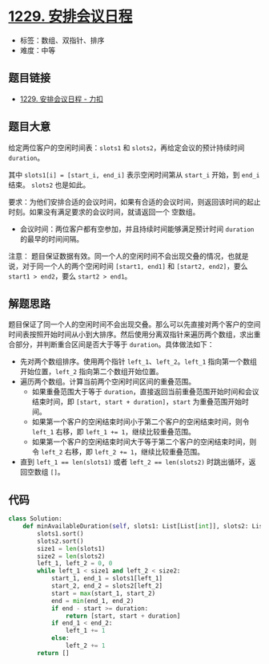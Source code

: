 # [1229. 安排会议日程](https://leetcode.cn/problems/meeting-scheduler/)

- 标签：数组、双指针、排序
- 难度：中等

## 题目链接

- [1229. 安排会议日程 - 力扣](https://leetcode.cn/problems/meeting-scheduler/)

## 题目大意

给定两位客户的空闲时间表：`slots1` 和 `slots2`，再给定会议的预计持续时间 `duration`。

其中 `slots1[i] = [start_i, end_i]` 表示空闲时间第从 `start_i` 开始，到 `end_i` 结束。 `slots2` 也是如此。

要求：为他们安排合适的会议时间，如果有合适的会议时间，则返回该时间的起止时刻。如果没有满足要求的会议时间，就请返回一个 空数组。

- 会议时间：两位客户都有空参加，并且持续时间能够满足预计时间 `duration` 的最早的时间间隔。

注意： 题目保证数据有效。同一个人的空闲时间不会出现交叠的情况，也就是说，对于同一个人的两个空闲时间 `[start1, end1]` 和 `[start2, end2]`，要么 `start1 > end2`，要么 `start2 > end1`。

## 解题思路

题目保证了同一个人的空闲时间不会出现交叠。那么可以先直接对两个客户的空间时间表按照开始时间从小到大排序。然后使用分离双指针来遍历两个数组，求出重合部分，并判断重合区间是否大于等于 `duration`。具体做法如下：

- 先对两个数组排序。使用两个指针 `left_1`、`left_2`。`left_1` 指向第一个数组开始位置，`left_2` 指向第二个数组开始位置。
- 遍历两个数组。计算当前两个空闲时间区间的重叠范围。
  - 如果重叠范围大于等于 `duration`，直接返回当前重叠范围开始时间和会议结束时间，即 `[start, start + duration]`，`start` 为重叠范围开始时间。
  - 如果第一个客户的空闲结束时间小于第二个客户的空闲结束时间，则令 `left_1` 右移，即 `left_1 += 1`，继续比较重叠范围。
  - 如果第一个客户的空闲结束时间大于等于第二个客户的空闲结束时间，则令 `left_2` 右移，即 `left_2 += 1`，继续比较重叠范围。
- 直到 `left_1 == len(slots1)` 或者 `left_2 == len(slots2)` 时跳出循环，返回空数组 `[]`。

## 代码

```python
class Solution:
    def minAvailableDuration(self, slots1: List[List[int]], slots2: List[List[int]], duration: int) -> List[int]:
        slots1.sort()
        slots2.sort()
        size1 = len(slots1)
        size2 = len(slots2)
        left_1, left_2 = 0, 0
        while left_1 < size1 and left_2 < size2:
            start_1, end_1 = slots1[left_1]
            start_2, end_2 = slots2[left_2]
            start = max(start_1, start_2)
            end = min(end_1, end_2)
            if end - start >= duration:
                return [start, start + duration]
            if end_1 < end_2:
                left_1 += 1
            else:
                left_2 += 1
        return []
```

